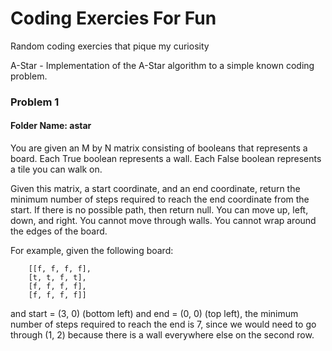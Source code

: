 # Coding Exercies For Fun

Random coding exercies that pique my curiosity

A-Star - Implementation of the A-Star algorithm to a simple known coding problem. 


### Problem 1
#### Folder Name: astar

You are given an M by N matrix consisting of booleans that represents a board. Each True boolean represents a wall. Each False boolean represents a tile you can walk on.

Given this matrix, a start coordinate, and an end coordinate, return the minimum number of steps required to reach the end coordinate from the start. If there is no possible path, then return null. You can move up, left, down, and right. You cannot move through walls. You cannot wrap around the edges of the board.

For example, given the following board:


        [[f, f, f, f],
        [t, t, f, t],
        [f, f, f, f],
        [f, f, f, f]]


and start = (3, 0) (bottom left) and end = (0, 0) (top left), the minimum number of steps required to reach the end is 7, since we would need to go through (1, 2) because there is a wall everywhere else on the second row.